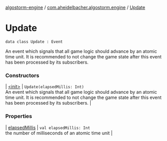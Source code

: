 [algostorm-engine](../../index.md) / [com.aheidelbacher.algostorm.engine](../index.md) / [Update](.)

# Update

`data class Update : Event`

An event which signals that all game logic should advance by an atomic time
unit. It is recommended to not change the game state after this event has
been processed by its subscribers.

### Constructors

| [&lt;init&gt;](-init-.md) | `Update(elapsedMillis: Int)`<br>An event which signals that all game logic should advance by an atomic time
unit. It is recommended to not change the game state after this event has
been processed by its subscribers. |

### Properties

| [elapsedMillis](elapsed-millis.md) | `val elapsedMillis: Int`<br>the number of milliseconds of an atomic time unit |

